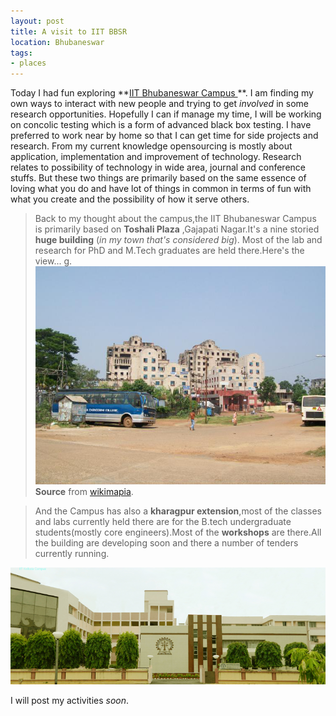 ```yaml
---
layout: post
title: A visit to IIT BBSR
location: Bhubaneswar
tags:
- places
---
```


Today I had fun exploring **[IIT Bhubaneswar Campus ](http://www.iitbbs.ac.in/) **. I am finding my own ways to interact with new people and trying to get *involved* in some research opportunities. Hopefully I can if manage my time, I will be working on concolic testing which is  a form of advanced black box testing. I have preferred to work near by home so that I can get time for side projects and research. From my current knowledge opensourcing is mostly about application, implementation and improvement of technology. Research relates to possibility of technology <!--excerpt--> in wide area, journal and conference stuffs. But these two things are primarily based on the same essence of loving what you do and have lot of things in common in terms of fun with what you create and the possibility of how it serve others.

> Back to my thought about the campus,the IIT Bhubaneswar Campus is primarily based on **Toshali Plaza** ,Gajapati Nagar.It's a nine storied **huge building** (*in my town that's considered big*). Most of the lab and research for PhD and M.Tech graduates are held there.Here's the view...
g.
![toshali](/assets/3_1.png)  
**Source** from [wikimapia](http://photos.wikimapia.org/p/00/02/35/95/34_big.jpg).

> And the Campus has also a **kharagpur extension**,most of the classes and labs currently held there are for the B.tech undergraduate students(mostly core engineers).Most of the **workshops** are there.All the building are developing soon and there a number of tenders currently running.

![kgp_extns](/assets/3_2.png)

I will post my activities *soon*.
